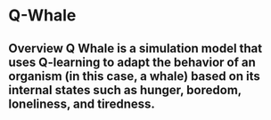 # Q-Whale
## Overview  Q Whale is a simulation model that uses Q-learning to adapt the behavior of an organism (in this case, a whale) based on its internal states such as hunger, boredom, loneliness, and tiredness.
